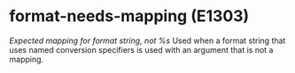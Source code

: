 # format-needs-mapping (E1303)

*Expected mapping for format string, not %s* Used when a format string
that uses named conversion specifiers is used with an argument that is
not a mapping.
